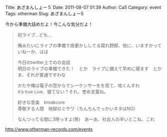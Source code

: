 Title: あざまんしょー５
Date: 2011-08-07 01:39
Author: Ca5
Category: event
Tags: otherman
Slug: あざまんしょー5

今から準備大詰めだよ！今こんな気分だよ！

> 初ライブ…ども…
>
> 俺みたいにライブの準備で夜更かししてる腐れ野郎、他に、いますかっていねーか、はは
>
> 今日のtwitter上でのの会話  
>  明日のライブの準備できた！　とか　ライブに備えて早めに寝ます　とか  
>  ま、それが普通ですわな
>
> かたや俺は電子の窓からでシーケンサーをを見て、呟くんすわ  
>  it’a true Live．寝てない？それ、誉め言葉ね。
>
> 好きな音楽　breakcore  
>  尊敬する人間　地獄のミサワ（ちんちんでっかいネタはNO）
>
> なんつってる間に3時っすよ(笑)　あ～あ、社会人の辛いとこね、これ

http://www.otherman-records.com/events
